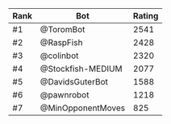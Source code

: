 Rank|Bot|Rating
---|---|---
#1|@ToromBot|2541
#2|@RaspFish|2428
#3|@colinbot|2320
#4|@Stockfish-MEDIUM|2077
#5|@DavidsGuterBot|1588
#6|@pawnrobot|1218
#7|@MinOpponentMoves|825
